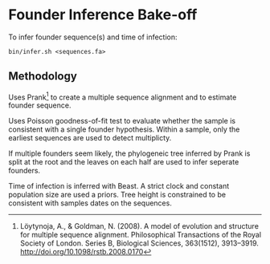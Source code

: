 
# Founder Inference Bake-off #

To infer founder sequence(s) and time of infection:

    bin/infer.sh <sequences.fa>

## Methodology ##

Uses Prank[^1] to create a multiple sequence alignment and to estimate founder sequence.

Uses Poisson goodness-of-fit test to evaluate whether the sample is
consistent with a single founder hypothesis.  Within a sample, only
the earliest sequences are used to detect multiplicty.

If multiple founders seem likely, the phylogeneic tree inferred by
Prank is split at the root and the leaves on each half are used to
infer seperate founders.

Time of infection is inferred with Beast.  A strict clock and constant
population size are used a priors.  Tree height is constrained to be
consistent with samples dates on the sequences.

[^1]: Löytynoja, A., & Goldman, N. (2008). A model of evolution and structure for multiple sequence alignment. Philosophical Transactions of the Royal Society of London. Series B, Biological Sciences, 363(1512), 3913–3919. http://doi.org/10.1098/rstb.2008.0170
